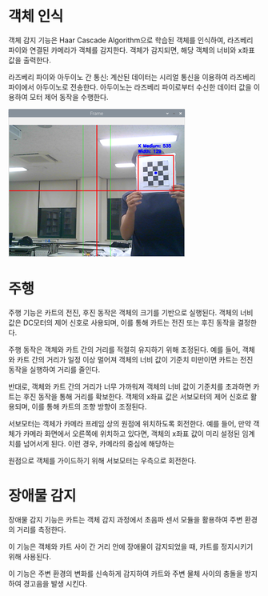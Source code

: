 # 객체 인식
객체 감지 기능은 Haar Cascade Algorithm으로 학습된 객체를 인식하여, 라즈베리 파이와 연결된 카메라가 객체를 감지한다. 객체가 감지되면, 해당 객체의 너비와 x좌표값을 출력한다. 

라즈베리 파이와 아두이노 간 통신: 계산된 데이터는 시리얼 통신을 이용하여 라즈베리 파이에서 아두이노로 전송한다. 아두이노는 라즈베리 파이로부터 수신한 데이터 값을 이용하여 모터 제어 동작을 수행한다.

![object.png](https://github.com/yeonhochi/Object-tracking-autonomous-cart/blob/main/object.png)
# 주행
주행 기능은 카트의 전진, 후진 동작은 객체의 크기를 기반으로 실행된다. 객체의 너비 값은 DC모터의 제어 신호로 사용되며, 이를 통해 카트는 전진 또는 후진 동작을 결정한다.

주행 동작은 객체와 카트 간의 거리를 적절히 유지하기 위해 조정된다. 예를 들어, 객체와 카트 간의 거리가 일정 이상 멀어져 객체의 너비 값이 기준치 미만이면 카트는 전진 동작을 실행하여 거리를 줄인다. 

반대로, 객체와 카트 간의 거리가 너무 가까워져 객체의 너비 값이 기준치를 초과하면 카트는 후진 동작을 통해 거리를 확보한다. 객체의 x좌표 값은 서보모터의 제어 신호로 활용되며, 이를 통해 카트의 조향 방향이 조정된다.

서보모터는 객체가 카메라 프레임 상의 원점에 위치하도록 회전한다. 예를 들어, 만약 객체가 카메라 화면에서 오른쪽에 위치하고 있다면, 객체의 x좌표 값이 미리 설정된 임계치를 넘어서게 된다. 이런 경우, 카메라의 중심에 해당하는

원점으로 객체를 가이드하기 위해 서보모터는 우측으로 회전한다.

# 장애물 감지 
장애물 감지 기능은 카트는 객체 감지 과정에서 초음파 센서 모듈을 활용하여 주변 환경의 거리를 측정한다.

이 기능은 객체와 카트 사이 간 거리 안에 장애물이 감지되었을 때, 카트를 정지시키기 위해 사용된다.

이 기능은 주변 환경의 변화를 신속하게 감지하여 카트와 주변 물체 사이의 충돌을 방지하여 경고음을 발생 시킨다.
